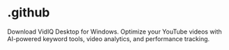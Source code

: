 # .github
Download VidIQ Desktop for Windows. Optimize your YouTube videos with AI-powered keyword tools, video analytics, and performance tracking.
